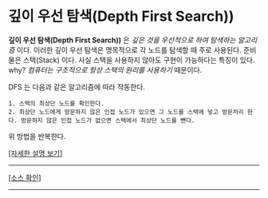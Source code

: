 # 깊이 우선 탐색(Depth First Search))

**깊이 우선 탐색(Depth First Search))** 은 _깊은 것을 우선적으로 하여 탐색하는 알고리즘_ 이다. 이러한 깊이 우선 탐색은 맹목적으로 각 노드를 탐색할 때 주로 사용된다. 준비물은 스택(Stack) 이다. 사실 스택을 사용하지 않아도 구현이 가능하다는 특징이 있다. why? _컴퓨터는 구조적으로 항상 스택의 원리를 사용하기_ 때문이다.

DFS 는 다음과 같은 알고리즘에 따라 작동한다.

    1. 스택의 최상단 노드를 확인한다.
    2. 최상단 노드에게 방문하지 않은 인접 노드가 있으면 그 노드를 스택에 넣고 방문처리 한다. 방문하지 않은 인접 노드가 없으면 스택에서 최상단 노드를 뺀다.

위 방법을 반복한다.

[[자세한 설명 보기]](https://blog.naver.com/ndb796/221230945092)

---

[[소스 확인]](https://github.com/flexboni/algorithm_c/blob/master/17강/dfs.cpp)

---